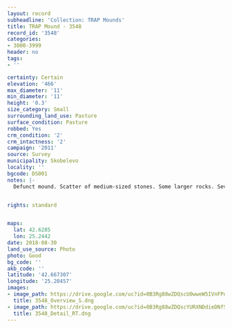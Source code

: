 ```yaml
---
layout: record
subheadline: 'Collection: TRAP Mounds'
title: TRAP Mound - 3548
record_id: '3548'
categories:
- 3000-3999
header: no
tags:
- ''

certainty: Certain
elevation: '466'
max_diameter: '11'
min_diameter: '11'
height: '0.3'
size_category: Small
surrounding_land_use: Pasture
surface_condition: Pasture
robbed: Yes
crm_condition: '2'
crm_intactness: '2'
campaign: '2011'
source: Survey
municipality: Skobelevo
locality: ''
bgcode: DS001
notes: |-
  Defunct mound. Scatter of medium-sized stones. Some larger rocks. Severely damaged by agricultural activity.


rights: standard


maps:
  lat: 42.6285
  lon: 25.2442
date: 2018-08-30
land_use_source: Photo
photo: Good
bg_code: ''
akb_code: ''
latitude: '42.667307'
longitude: '25.20457'
images:
- image_path: https://drive.google.com/uc?id=0B3Rg88wZDQscU0wweW5IVnFPdW8
  title: 3548_Overview_S.dng
- image_path: https://drive.google.com/uc?id=0B3Rg88wZDQscYURXNDdieDNfSFE
  title: 3548_Detail_RT.dng
---
```

